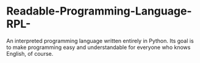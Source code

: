 # Readable-Programming-Language-RPL-
An interpreted programming language written entirely in Python. Its goal is to make programming easy and understandable for everyone who knows English, of course.
